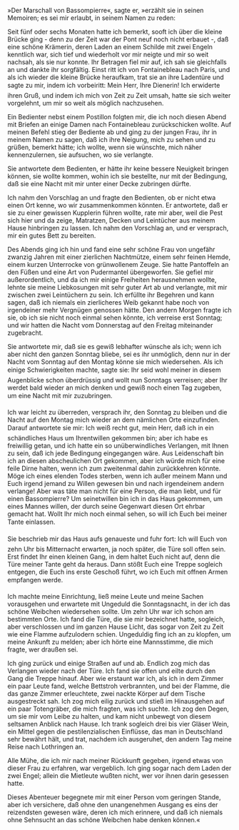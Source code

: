 
»Der Marschall von Bassompierre«, sagte er, »erzählt sie in seinen Memoiren; es sei mir erlaubt, in seinem Namen zu reden:

Seit fünf oder sechs Monaten hatte ich bemerkt, sooft ich über die kleine Brücke ging - denn zu der Zeit war der Pont neuf noch nicht erbauet -, daß eine schöne Krämerin, deren Laden an einem Schilde mit zwei Engeln kenntlich war, sich tief und wiederholt vor mir neigte und mir so weit nachsah, als sie nur konnte. Ihr Betragen fiel mir auf, ich sah sie gleichfalls an und dankte ihr sorgfältig. Einst ritt ich von Fontainebleau nach Paris, und als ich wieder die kleine Brücke heraufkam, trat sie an ihre Ladentüre und sagte zu mir, indem ich vorbeiritt: Mein Herr, Ihre Dienerin! Ich erwiderte ihren Gruß, und indem ich mich von Zeit zu Zeit umsah, hatte sie sich weiter vorgelehnt, um mir so weit als möglich nachzusehen.

Ein Bedienter nebst einem Postillon folgten mir, die ich noch diesen Abend mit Briefen an einige Damen nach Fontainebleau zurückschicken wollte. Auf meinen Befehl stieg der Bediente ab und ging zu der jungen Frau, ihr in meinem Namen zu sagen, daß ich ihre Neigung, mich zu sehen und zu grüßen, bemerkt hätte; ich wollte, wenn sie wünschte, mich näher kennenzulernen, sie aufsuchen, wo sie verlangte.

Sie antwortete dem Bedienten, er hätte ihr keine bessere Neuigkeit bringen können, sie wollte kommen, wohin ich sie bestellte, nur mit der Bedingung, daß sie eine Nacht mit mir unter einer Decke zubringen dürfte.

Ich nahm den Vorschlag an und fragte den Bedienten, ob er nicht etwa einen Ort kenne, wo wir zusammenkommen könnten. Er antwortete, daß er sie zu einer gewissen Kupplerin führen wollte, rate mir aber, weil die Pest sich hier und da zeige, Matratzen, Decken und Leintücher aus meinem Hause hinbringen zu lassen. Ich nahm den Vorschlag an, und er versprach, mir ein gutes Bett zu bereiten.

Des Abends ging ich hin und fand eine sehr schöne Frau von ungefähr zwanzig Jahren mit einer zierlichen Nachtmütze, einem sehr feinen Hemde, einem kurzen Unterrocke von grünwollenem Zeuge. Sie hatte Pantoffeln an den Füßen und eine Art von Pudermantel übergeworfen. Sie gefiel mir außerordentlich, und da ich mir einige Freiheiten herausnehmen wollte, lehnte sie meine Liebkosungen mit sehr guter Art ab und verlangte, mit mir zwischen zwei Leintüchern zu sein. Ich erfüllte ihr Begehren und kann sagen, daß ich niemals ein zierlicheres Weib gekannt habe noch von irgendeiner mehr Vergnügen genossen hätte. Den andern Morgen fragte ich sie, ob ich sie nicht noch einmal sehen könnte, ich verreise erst Sonntag; und wir hatten die Nacht vom Donnerstag auf den Freitag miteinander zugebracht.

Sie antwortete mir, daß sie es gewiß lebhafter wünsche als ich; wenn ich aber nicht den ganzen Sonntag bliebe, sei es ihr unmöglich, denn nur in der Nacht vom Sonntag auf den Montag könne sie mich wiedersehen. Als ich einige Schwierigkeiten machte, sagte sie: Ihr seid wohl meiner in diesem Augenblicke schon überdrüssig und wollt nun Sonntags verreisen; aber Ihr werdet bald wieder an mich denken und gewiß noch einen Tag zugeben, um eine Nacht mit mir zuzubringen.

Ich war leicht zu überreden, versprach ihr, den Sonntag zu bleiben und die Nacht auf den Montag mich wieder an dem nämlichen Orte einzufinden. Darauf antwortete sie mir: Ich weiß recht gut, mein Herr, daß ich in ein schändliches Haus um Ihrentwillen gekommen bin; aber ich habe es freiwillig getan, und ich hatte ein so unüberwindliches Verlangen, mit Ihnen zu sein, daß ich jede Bedingung eingegangen wäre. Aus Leidenschaft bin ich an diesen abscheulichen Ort gekommen, aber ich würde mich für eine feile Dirne halten, wenn ich zum zweitenmal dahin zurückkehren könnte. Möge ich eines elenden Todes sterben, wenn ich außer meinem Mann und Euch irgend jemand zu Willen gewesen bin und nach irgendeinem andern verlange! Aber was täte man nicht für eine Person, die man liebt, und für einen Bassompierre? Um seinetwillen bin ich in das Haus gekommen, um eines Mannes willen, der durch seine Gegenwart diesen Ort ehrbar gemacht hat. Wollt Ihr mich noch einmal sehen, so will ich Euch bei meiner Tante einlassen.

Sie beschrieb mir das Haus aufs genaueste und fuhr fort: Ich will Euch von zehn Uhr bis Mitternacht erwarten, ja noch später, die Türe soll offen sein. Erst findet Ihr einen kleinen Gang, in dem haltet Euch nicht auf, denn die Türe meiner Tante geht da heraus. Dann stößt Euch eine Treppe sogleich entgegen, die Euch ins erste Geschoß führt, wo ich Euch mit offnen Armen empfangen werde.

Ich machte meine Einrichtung, ließ meine Leute und meine Sachen vorausgehen und erwartete mit Ungeduld die Sonntagsnacht, in der ich das schöne Weibchen wiedersehen sollte. Um zehn Uhr war ich schon am bestimmten Orte. Ich fand die Türe, die sie mir bezeichnet hatte, sogleich, aber verschlossen und im ganzen Hause Licht, das sogar von Zeit zu Zeit wie eine Flamme aufzulodern schien. Ungeduldig fing ich an zu klopfen, um meine Ankunft zu melden; aber ich hörte eine Mannsstimme, die mich fragte, wer draußen sei.

Ich ging zurück und einige Straßen auf und ab. Endlich zog mich das Verlangen wieder nach der Türe. Ich fand sie offen und eilte durch den Gang die Treppe hinauf. Aber wie erstaunt war ich, als ich in dem Zimmer ein paar Leute fand, welche Bettstroh verbrannten, und bei der Flamme, die das ganze Zimmer erleuchtete, zwei nackte Körper auf dem Tische ausgestreckt sah. Ich zog mich eilig zurück und stieß im Hinausgehen auf ein paar Totengräber, die mich fragten, was ich suchte. Ich zog den Degen, um sie mir vom Leibe zu halten, und kam nicht unbewegt von diesem seltsamen Anblick nach Hause. Ich trank sogleich drei bis vier Gläser Wein, ein Mittel gegen die pestilenzialischen Einflüsse, das man in Deutschland sehr bewährt hält, und trat, nachdem ich ausgeruhet, den andern Tag meine Reise nach Lothringen an.

Alle Mühe, die ich mir nach meiner Rückkunft gegeben, irgend etwas von dieser Frau zu erfahren, war vergeblich. Ich ging sogar nach dem Laden der zwei Engel; allein die Mietleute wußten nicht, wer vor ihnen darin gesessen hatte.

Dieses Abenteuer begegnete mir mit einer Person vom geringen Stande, aber ich versichere, daß ohne den unangenehmen Ausgang es eins der reizendsten gewesen wäre, deren ich mich erinnere, und daß ich niemals ohne Sehnsucht an das schöne Weibchen habe denken können.«
